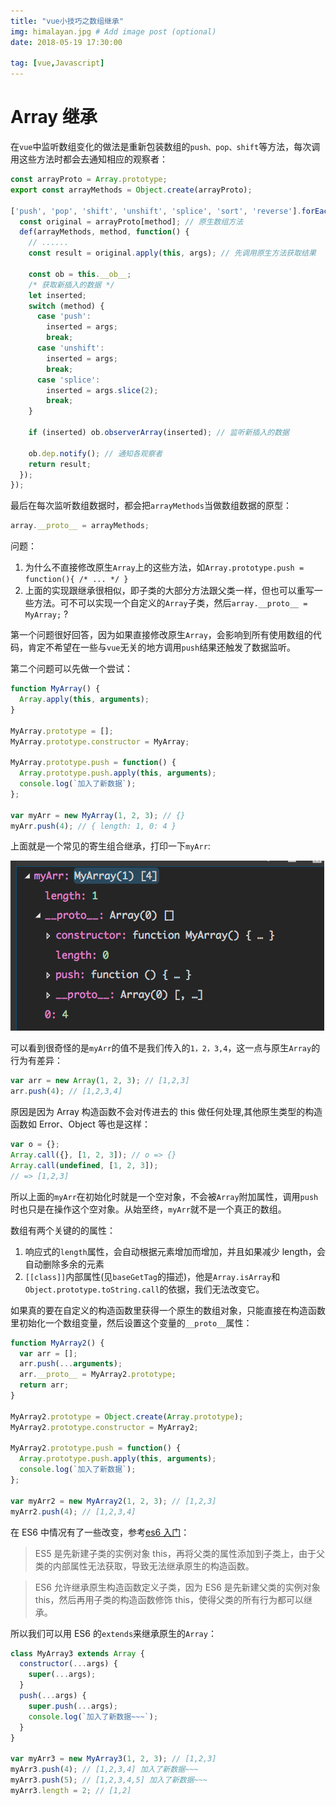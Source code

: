 ```yaml
---
title: "vue小技巧之数组继承"
img: himalayan.jpg # Add image post (optional)
date: 2018-05-19 17:30:00

tag: [vue,Javascript]
---
```


# Array 继承

在`vue`中监听数组变化的做法是重新包装数组的`push、pop、shift`等方法，每次调用这些方法时都会去通知相应的观察者：

```js
const arrayProto = Array.prototype;
export const arrayMethods = Object.create(arrayProto);

['push', 'pop', 'shift', 'unshift', 'splice', 'sort', 'reverse'].forEach(function(method) {
  const original = arrayProto[method]; // 原生数组方法
  def(arrayMethods, method, function() {
    // ......
    const result = original.apply(this, args); // 先调用原生方法获取结果

    const ob = this.__ob__;
    /* 获取新插入的数据 */
    let inserted;
    switch (method) {
      case 'push':
        inserted = args;
        break;
      case 'unshift':
        inserted = args;
        break;
      case 'splice':
        inserted = args.slice(2);
        break;
    }

    if (inserted) ob.observerArray(inserted); // 监听新插入的数据

    ob.dep.notify(); // 通知各观察者
    return result;
  });
});
```

最后在每次监听数组数据时，都会把`arrayMethods`当做数组数据的原型：

```js
array.__proto__ = arrayMethods;
```

问题：

1.  为什么不直接修改原生`Array`上的这些方法，如`Array.prototype.push = function(){ /* ... */ }`
2.  上面的实现跟继承很相似，即子类的大部分方法跟父类一样，但也可以重写一些方法。可不可以实现一个自定义的`Array`子类，然后`array.__proto__ = MyArray;` ?

第一个问题很好回答，因为如果直接修改原生`Array`，会影响到所有使用数组的代码，肯定不希望在一些与`vue`无关的地方调用`push`结果还触发了数据监听。

第二个问题可以先做一个尝试：

```js
function MyArray() {
  Array.apply(this, arguments);
}

MyArray.prototype = [];
MyArray.prototype.constructor = MyArray;

MyArray.prototype.push = function() {
  Array.prototype.push.apply(this, arguments);
  console.log(`加入了新数据`);
};

var myArr = new MyArray(1, 2, 3); // {}
myArr.push(4); // { length: 1, 0: 4 }
```

上面就是一个常见的寄生组合继承，打印一下`myArr`:

![](/images/vue-trick/寄生组合.png)

可以看到很奇怪的是`myArr`的值不是我们传入的`1，2，3,4`，这一点与原生`Array`的行为有差异：

```js
var arr = new Array(1, 2, 3); // [1,2,3]
arr.push(4); // [1,2,3,4]
```

原因是因为 Array 构造函数不会对传进去的 this 做任何处理,其他原生类型的构造函数如 Error、Object 等也是这样：

```js
var o = {};
Array.call({}, [1, 2, 3]); // o => {}
Array.call(undefined, [1, 2, 3]);
// => [1,2,3]
```

所以上面的`myArr`在初始化时就是一个空对象，不会被`Array`附加属性，调用`push`时也只是在操作这个空对象。从始至终，`myArr`就不是一个真正的数组。

数组有两个关键的的属性：

1.  响应式的`length`属性，会自动根据元素增加而增加，并且如果减少 length，会自动删除多余的元素
2.  `[[class]]`内部属性(见`baseGetTag`的描述)，他是`Array.isArray`和`Object.prototype.toString.call`的依据，我们无法改变它。

如果真的要在自定义的构造函数里获得一个原生的数组对象，只能直接在构造函数里初始化一个数组变量，然后设置这个变量的`__proto__`属性：

```js
function MyArray2() {
  var arr = [];
  arr.push(...arguments);
  arr.__proto__ = MyArray2.prototype;
  return arr;
}

MyArray2.prototype = Object.create(Array.prototype);
MyArray2.prototype.constructor = MyArray2;

MyArray2.prototype.push = function() {
  Array.prototype.push.apply(this, arguments);
  console.log(`加入了新数据`);
};

var myArr2 = new MyArray2(1, 2, 3); // [1,2,3]
myArr2.push(4); // [1,2,3,4]
```

在 ES6 中情况有了一些改变，参考[es6 入门](http://es6.ruanyifeng.com/#docs/class)：

> ES5 是先新建子类的实例对象 this，再将父类的属性添加到子类上，由于父类的内部属性无法获取，导致无法继承原生的构造函数。

> ES6 允许继承原生构造函数定义子类，因为 ES6 是先新建父类的实例对象 this，然后再用子类的构造函数修饰 this，使得父类的所有行为都可以继承。

所以我们可以用 ES6 的`extends`来继承原生的`Array`：

```js
class MyArray3 extends Array {
  constructor(...args) {
    super(...args);
  }
  push(...args) {
    super.push(...args);
    console.log(`加入了新数据~~~`);
  }
}

var myArr3 = new MyArray3(1, 2, 3); // [1,2,3]
myArr3.push(4); // [1,2,3,4] 加入了新数据~~~
myArr3.push(5); // [1,2,3,4,5] 加入了新数据~~~
myArr3.length = 2; // [1,2]
```
